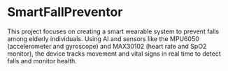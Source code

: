 # SmartFallPreventor
This project focuses on creating a smart wearable system to prevent falls among elderly individuals. Using AI and sensors like the MPU6050 (accelerometer and gyroscope) and MAX30102 (heart rate and SpO2 monitor), the device tracks movement and vital signs in real time to detect falls and monitor health.
